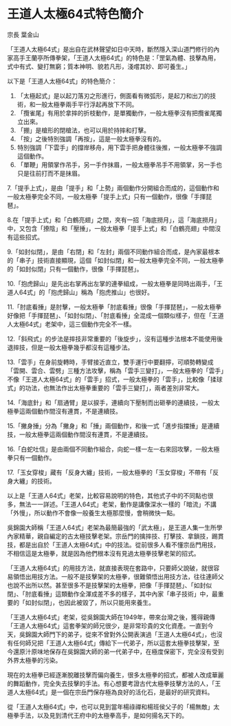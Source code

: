 # 王道人太極64式特色簡介

宗長
葉金山

「王道人太極64式」是出自在武林聲望如日中天時，斷然隱入深山道門修行的內家高手王蘭亭所傳拳架，「王道人太極64式」的特色是：「罡氣為體、技擊為用，式中有式、變打無窮；質本神明、貌若凡形，淺嚐其妙、即可養生。」

以下是「王道人太極64式」的特色簡介：

1. 「太極起式」是以起刀落刃之形進行，側面看有微弧形，是起刀和出刀的技術，和一般太極拳兩手平行浮起再放下不同。
2. 「攬雀尾」有用於拿摔的折枝動作，是單獨動作，一般太極拳沒有把攬雀尾獨立出來。
3. 「掤」是槍形的閉槍法，也可以用於持摔和打擊。
4. 「按」之後特別強調「再按」，這是一般太極拳沒有的。
5. 特別強調「下雲手」的撐岸移舟，用下雲手把身體往後推，一般太極拳不強調這個動作。
6. 「單鞭」用領掌作吊手，另一手作抹眉，一般太極拳吊手不用領掌，另一手也只是往前打而不是抹眉。

7.「提手上式」，是由「提手」和「上勢」兩個動作分開組合而成的，這個動作和一般太極拳完全不同，一般太極拳「提手上式」只有一個動作，很像「手揮琵琶」。

8.在「提手上式」和「白鶴亮翅」之間，夾有一招「海底撈月」，這「海底撈月」中，又包含「撩陰」和「壓捶」，一般太極拳「提手上式」和「白鶴亮翅」中間沒有這些招式。

9.「如封似閉」，是由「右閉」和「左封」兩個不同動作組合而成，是內家最根本的「串子」技術直接顯現，這個「如封似閉」和一般太極拳完全不同，一般太極拳的「如封似閉」只有一個動作，很像「手揮琵琶」。

10.「抱虎歸山」是先出右掌再出左掌的連拳組成，一般太極拳是同時出兩手，「王道人64式」的「抱虎歸山」稱為「抱虎推山」也很好。

11.「肘底看捶」是肘擊，一般太極拳「肘底看捶」很像「手揮琵琶」，一般太極拳好像把「手揮琵琶」、「如封似閉」、「肘底看捶」全混成一個類似樣子，但在「王道人太極64式」老架中，這三個動作完全不一樣。

12.「斜飛式」的步法是摔技非常重要的「後旋步」，沒有這種步法根本不能使用後退摔技，但是一般太極拳幾乎都沒有這種步法。

13.「雲手」在身前旋轉時，手臂接近直立，雙手運行中要翻擰，可順勢轉變成「雲開、雲合、雲劈」三種方法攻擊，稱為「雲手三變打」，一般太極拳的「雲手」不像「王道人太極64式」的「雲手」招式，一般太極拳的「雲手」，比較像「揉球式」的功法，也無法作出太極拳重要的「雲手三變打」，兩者差別非常大。

14.「海底針」和「扇通臂」是以捩手，連續向下壓制而出砸拳的連續技，一般太極拳這兩個動作間沒有連貫，不是連續技。

15.「撇身捶」分為「撇身」和「捶」兩個動作，和後一式「進步指擋捶」是連續技，一般太極拳這兩個動作間沒有連貫，不是連續技。

16.「白蛇吐信」是由兩個不同動作組合，向蛇一樣一左一右來回攻擊，一般太極拳只有一個動作。

17.「玉女穿梭」藏有「反身大纏」技術，一般太極拳的「玉女穿梭」不帶有「反身大纏」的技術。

以上是「王道人64式」老架，比較容易說明的特色，其他式子中的不同點也很多，無法一一詳述。「王道人64式」老架，動作是講像深水一樣的「暗流」不講「外慢」，所以動作不會像一般養生太極那麼慢，會稍微快一點。

吳錦園大師稱「王道人64式」老架為最簡最強的「武太極」，是王道人集一生所學內家精華，親自編定的古太極技擊老架。宗岳門的擒摔技、打擊技、拿鎖技，踢貫技，都是出自於「王道人太極64式」中的技法。從前很多人看不懂宗岳門用技，不相信這是太極拳，就是因為他們根本沒有見過太極拳技擊老架的招式。

「王道人太極64式」的用技方法，就直接表現在套路中，只要師父說破，就很容易領悟出用技方法。一般不是技擊架的太極拳，很難領悟出用技方法，往往連師父也說不出所以然。甚至很多不是技擊架的太極拳，把像「手揮琵琶」、「如封似閉」、「肘底看捶」這類動作全渾成差不多的樣子，其中內家「串子技術」中，最重要的「如封似閉」，也因此被毀了，所以只能用來養生。

「王道人太極64式」老架，從吳錦園大師在1949年，帶來台灣之後，獲得親傳「王道人太極64式」這套拳架的師兄很少，是非常珍貴的文化資產。一直到今天，吳錦園大師門下的弟子，從來不曾對外公開表演過「王道人太極64式」，也沒有任何師兄把「王道人太極64式」傳給下一代弟子，所以這套太極拳技擊架，至今還原汁原味地保存在吳錦園大師的弟一代弟子中，在極度保密下，完全沒有受到外界太極拳的污染。

現在的太極拳已經逐漸脫離技擊而偏向養生，很多太極拳的招式，都被人改成華麗的舞蹈動作，完全失去技擊的手法。有心想要考證古代太極拳技擊方法的人，「王道人太極64式」是一個在宗岳門保存極為良好的活化石，是最好的研究資料。

從「王道人太極64式」中，也可以見到當年楊祿禪和楊班侯父子的「楊無敵」太極拳手法，以及見到清代王府中的太極拳高手，是如何揚名天下的。